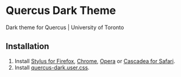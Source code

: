 # Quercus Dark Theme
Dark theme for Quercus | University of Toronto


## Installation

1. Install [Stylus for Firefox](https://addons.mozilla.org/en-US/firefox/addon/styl-us/), [Chrome](https://chrome.google.com/webstore/detail/stylus/clngdbkpkpeebahjckkjfobafhncgmne), [Opera](https://addons.opera.com/en-gb/extensions/details/stylus/) or [Cascadea for Safari](https://cascadea.app/).
2. Install [quercus-dark.user.css](https://github.com/badalya1/quercus-dark/raw/main/quercus-dark.user.css).



